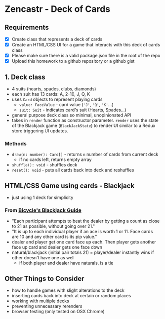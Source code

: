 # Zencastr - Deck of Cards

## Requirements

- [x] Create class that represents a deck of cards
- [x] Create an HTML/CSS UI for a game that interacts with this deck of cards class
- [x] Please make sure there is a valid package.json file in the root of the repo
- [x] Upload this homework to a github repository or a github gist

## 1. Deck class

- 4 suits (hearts, spades, clubs, diamonds)
- each suit has 13 cards: A, 2-10, J, Q, K
- uses `Card` objects to represent playing cards
  - `value: FaceValue` - card value (`'J'`, `'Q'`, `'K'`...)
  - `suit: Suit` - indicates card's suit (Hearts, Spades...)
- general purpose deck class so minimal, unopinionated API
- takes in `render` function as constructor parameter. `render` uses the state of the Blackjack game (`BlackJackState`) to render UI similar to a Redux store triggering UI updates.

### Methods

- `draw(n: number): Card[]` - returns `n` number of cards from current deck
  - if no cards left, returns empty array
- `shuffle(): void` - shuffles deck
- `reset(): void` - puts all cards back into deck and reshuffles

## HTML/CSS Game using cards - Blackjack

- just using 1 deck for simplicity

### From [Bicycle's Blackjack Guide](https://bicyclecards.com/how-to-play/blackjack/)

- "Each participant attempts to beat the dealer by getting a count as close to 21 as possible, without going over 21."
- "It is up to each individual player if an ace is worth 1 or 11. Face cards are 10 and any other card is its pip value."
- dealer and player get one card face up each. Then player gets another face up card and dealer gets one face down
- natural/blackjack (initial pair totals 21) = player/dealer instantly wins if other doesn't have one as well
  - if both player and dealer have naturals, is a tie

## Other Things to Consider

- how to handle games with slight alterations to the deck
- inserting cards back into deck at certain or random places
- working with multiple decks
- preventing unnecessary rerenders
- browser testing (only tested on OSX Chrome)
